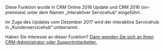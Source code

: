 Diese Funktion wurde in CRM Online 2016 Update und CRM 2016 (on-premises) unter dem Namen „Interaktiver Servicehub“ eingeführt. 

Im Zuge des Updates vom Dezember 2017 wird der interaktive Servicehub in „Kundenservicehub“ umbenannt.
  
Haben Sie Interesse an dieser Funktion? [Dann wenden Sie sich an Ihren CRM-Administrator oder Supportmitarbeiter.](../basics/find-administrator-support.md)